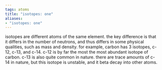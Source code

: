 ```yaml
---
tags: atoms
title: "isotopes: one"
aliases:
- "isotopes: one"
---
```


isotopes are different atoms of the same element. the key difference is that it differs in the number of neutrons, and thus differs in some physical qualities, such as mass and density. for example, carbon has 3 isotopes, c-12, c-13, and c-14. c-12 is by far the most the most abundant isotope of carbon. c-13 is also quite common in nature. there are trace amounts of c-14 in nature, but this isotope is unstable, and it beta decay into other atoms.
